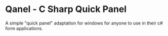 # Qanel - C Sharp Quick Panel
A simple "quick panel" adaptation for windows for anyone to use in their c# form applications.
